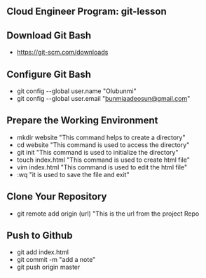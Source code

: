 ## Cloud Engineer Program: git-lesson  
## Download Git  Bash  
- https://git-scm.com/downloads
## Configure Git Bash
- git config --global user.name "Olubunmi"
- git config --global user.email "bunmiaadeosun@gmail.com"
## Prepare the Working Environment
- mkdir website "This command helps to create a directory"
- cd website "This command is used to access the directory"
- git init "This command is used to initialize the directory"
- touch index.html "This command is used to create html file"
- vim index.html "This command is used to edit the html file"
- :wq "it is used to save the file and exit"
## Clone Your Repository
- git remote add origin (url) "This is the url from the project Repo
## Push to Github  
- git add index.html
- git commit -m "add a note"
- git push origin master

